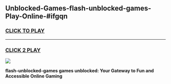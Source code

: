 
## Unblocked-Games-flash-unblocked-games-Play-Online-#ifgqn
<h3>
<a href="https://premium.freeplayer.one?title=flash-unblocked-games&ref=27F">CLICK TO PLAY</a></h3>
<hr>

<h3>
<a href="https://premium.freeplayer.one?title=flash-unblocked-games&ref=27F">CLICK 2 PLAY</a>
  
</h3>

<a href="https://premium.freeplayer.one?title=flash-unblocked-games&ref=27F"><img src="https://clearcache.store/games.png"></a>


**flash-unblocked-games games unblocked: Your Gateway to Fun and Accessible Online Gaming**
